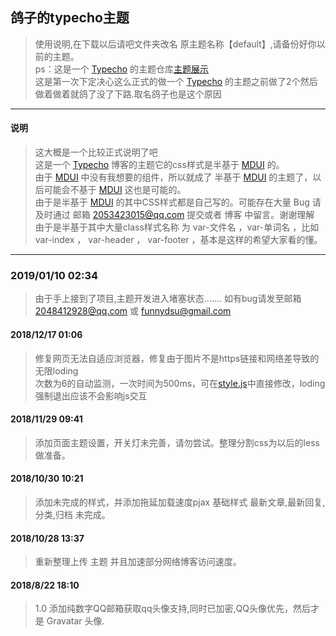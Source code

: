 [MDUI]:https://www.mdui.org/
[Typecho]:http://typecho.org/
## 鸽子的typecho主题
> 使用说明,在下载以后请吧文件夹改名 原主题名称【default】,请备份好你以前的主题。<br/>
> ps：这是一个 [Typecho] 的主题仓库<a href="bbs.funnyli.cn" >主题展示</a><br/>
> 这是第一次下定决心这么正式的做一个 [Typecho] 的主题之前做了2个然后做着做着就鸽了没了下路.取名鸽子也是这个原因
* * *
#### 说明
> 这大概是一个比较正式说明了吧<br/>
> 这是一个 [Typecho] 博客的主题它的css样式是半基于 [MDUI] 的。<br />
> 由于 [MDUI] 中没有我想要的组件，所以就成了 半基于 [MDUI] 的主题了，以后可能会不基于 [MDUI] 这也是可能的。<br />
> 由于是半基于 [MDUI] 的其中CSS样式都是自己写的。可能存在大量 Bug 请及时通过 邮箱 2053423015@qq.com 提交或者 博客 中留言。谢谢理解<br />
> 由于是半基于其中大量class样式名称 为 var-文件名 ，var-单词名 ，比如 var-index ， var-header ， var-footer ，基本是这样的希望大家看的懂。<br />
* * *
### 2019/01/10 02:34
> 由于手上接到了项目,主题开发进入堵塞状态.......
> 如有bug请发至邮箱 2048412928@qq.com 或 funnydsu@gmail.com
#### 2018/12/17 01:06
> 修复网页无法自适应浏览器，修复由于图片不是https链接和网络差导致的无限loding<br />
> 次数为6的自动监测，一次时间为500ms，可在[style.js](鸽子%20Date_1.3/css-js/style.js)中直接修改，loding强制退出应该不会影响js交互
#### 2018/11/29 09:41
> 添加页面主题设置，开关灯未完善，请勿尝试。整理分割css为以后的less做准备。
#### 2018/10/30 10:21
> 添加未完成的样式，并添加拖延加载速度pjax
> 基础样式 最新文章,最新回复,分类,归档 未完成。

#### 2018/10/28 13:37 
> 重新整理上传 主题  并且加速部分网络博客访问速度。

#### 2018/8/22 18:10
> 1.0 添加纯数字QQ邮箱获取qq头像支持,同时已加密,QQ头像优先，然后才是 Gravatar 头像.
